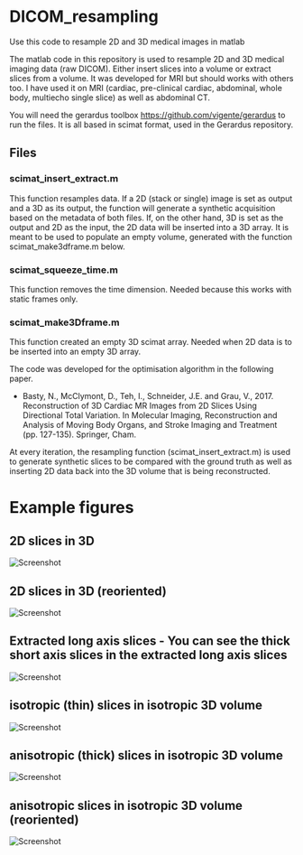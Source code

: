 # DICOM_resampling
Use this code to resample 2D and 3D medical images in matlab

The matlab code in this repository is used to resample 2D and 3D medical imaging data (raw DICOM). Either insert slices into a volume or extract slices from a volume. It was developed for MRI but should works with others too. I have used it on MRI (cardiac, pre-clinical cardiac, abdominal, whole body, multiecho single slice) as well as abdominal CT.

You will need the gerardus toolbox https://github.com/vigente/gerardus to run the files.
It is all based in scimat format, used in the Gerardus repository. 

## Files

### scimat_insert_extract.m
This function resamples data. If a 2D (stack or single) image is set as output and a 3D as its output, the function will generate a synthetic acquisition based on the metadata of both files. If, on the other hand, 3D is set as the output and 2D as the input, the 2D data will be inserted into a 3D array. It is meant to be used to populate an empty volume, generated with the function scimat_make3dframe.m below.

### scimat_squeeze_time.m
This function removes the time dimension. Needed because this works with static frames only.

### scimat_make3Dframe.m
This function created an empty 3D scimat array. Needed when 2D data is to be inserted into an empty 3D array. 

The code was developed for the optimisation algorithm in the following paper. 

* Basty, N., McClymont, D., Teh, I., Schneider, J.E. and Grau, V., 2017. Reconstruction of 3D Cardiac MR Images from 2D Slices Using Directional Total Variation. In Molecular Imaging, Reconstruction and Analysis of Moving Body Organs, and Stroke Imaging and Treatment (pp. 127-135). Springer, Cham.

At every iteration, the resampling function (scimat_insert_extract.m) is used to generate synthetic slices to be compared with the ground truth as well as inserting 2D data back into the 3D volume that is being reconstructed.


# Example figures
## 2D slices in 3D
![Screenshot](twoDinRW.png)
## 2D slices in 3D (reoriented)
![Screenshot](twoDinRW_straight.png)
## Extracted long axis slices - You can see the thick short axis slices in the extracted long axis slices
![Screenshot](extracted_LAs.png)
## isotropic (thin) slices in isotropic 3D volume
![Screenshot](thin_slice_in_3D_vol.png)
## anisotropic (thick) slices in isotropic 3D volume
![Screenshot](thick_slice_in_3D_vol.png)
## anisotropic slices in isotropic 3D volume (reoriented)
![Screenshot](thick_slice_in_3D_vol_straight.png)
